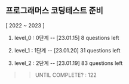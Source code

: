 ## 프로그래머스 코딩테스트 준비

[ 2022 ~ 2023 ]

1. level_0 : 0단계
 -- [23.01.15] 8 questions left

2. level_1 : 1단계
 -- [23.01.20] 31 questions left
 
3. level_2 : 2단계
 -- [23.01.19] 83 questions left


 >> UNTIL COMPLETE? : 122